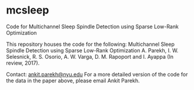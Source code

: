 # mcsleep
Code for Multichannel Sleep Spindle Detection using Sparse Low-Rank Optimization

This repository houses the code for the following:
Multichannel Sleep Spindle Detection using Sparse Low-Rank Optimization
A. Parekh, I. W. Selesnick, R. S. Osorio, A. W. Varga, D. M. Rapoport and I. Ayappa (In review, 2017). 

Contact: ankit.parekh@nyu.edu
For a more detailed version of the code for the data in the paper above, please email Ankit Parekh. 
